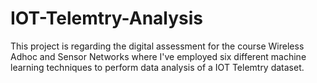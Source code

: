 # IOT-Telemtry-Analysis
This project is regarding the digital assessment for the course Wireless Adhoc and Sensor Networks where I've employed six different machine learning techniques to perform data analysis of a IOT Telemtry dataset.
